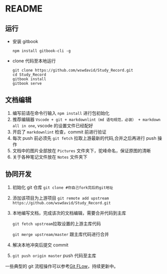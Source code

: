 # README

## 运行

- 安装 gitbook

  `npm install gitbook-cli -g`

- clone 代码至本地运行

  ```shell
  git clone https://github.com/wswdavid/Study_Record.git
  cd Study_Record
  gitbook install
  gitbook serve
  ```

## 文档编辑

1. 编写前请在命令行输入 `npm install` 进行包初始化
2. 推荐编辑器 `Vscode + git + markdownlint（md 语句规范，必装） + markdown all in one`, vscode 的设置文件已经配好
3. 开启了 `markdownlint` 检查，commit 前进行验证
4. 每次 push 前必须先 `git fetch` 拉取上游最新的代码,合并之后再进行 push 操作
5. 文档中的图片全部放在 `Pictures` 文件夹下，驼峰命名，保证原图的清晰
6. 关于各种笔记文件放在 `Notes` 文件夹下

## 协同开发

1. 初始化 git 仓库
   `git clone #你自己fork完后的git地址`
2. 添加该项目为上游项目
   `git remote add upstream https://github.com/wswdavid/Study_Record.git`
3. 本地编写文档，完成该次的文档编辑，需要合并代码到主库

   `git fetch upstream`拉取设置的上游主库代码

   `git merge upstream/master` 跟主库代码进行合并

4. 解决本地冲突后提交 commit
5. `git push origin master` push 代码至主库

一些典型的 git 流程操作可以参考[Git FLow](./Notes/DevOps/GitFlow.md)，持续更新中。
